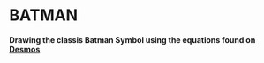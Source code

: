 # BATMAN

#### Drawing the classis Batman Symbol using the equations found on [Desmos](https://www.desmos.com/calculator/dnzfajfpym "Graphing Calculator") 
